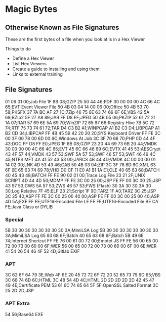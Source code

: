 # Magic Bytes
## Otherwise Known as File Signatures

These are the first bytes of a file when you look at is in a Hex Viewer

Things to do
- Define a Hex Viewer
- List Hex Viewers
- Create a guide to installing and using them
- Links to external training

## File Signatures
01 06 01 00;Job File
1F 8B 08;GZIP
25 50 44 46;PDF
30 00 00 00 4C 66 4C 65;EVT Event Viewer File
50 4B 03 04 14 00 06 00;Office
50 4B 53 70 58;PKSFX
37 7A BC AF 27 1C;7Zip
46 75 6E 63 74 69 6F 6E;VBS
42 5A 68;BZip2
5F 27 A8 89;JAR
FF D8 FF;JPEG
50 4B 05 06;PKZIP
52 61 72 21 1A 07;RAR
57 69 6E 5A 69 70;WinZIP
72 65 67 66;Registry Hive
7B 5C 72 74;RTF
75 73 74 61 72;TAR
D4 C3 B2 A1;WINPCAP
A1 B2 C3 D4;LIBPCAP
A1 B2 CD 34;LIBPCAP
FF 4B 45 59 42 20 20 20;SYS Keyboard Driver
FF FE 3C 00 3F 00 78 00 6D 00 6C;Windows At Job
3C 3F 70 68 70;PHP
0D 44 4F 43;DOC
FF D8 FF E0;JPEG
1F 8B 08;GZIP
23 20 44 69 73 6B 20 44;VMDK
30 00 00 00 4C 66 4C 65;EVT
45 6C 66 46 69 6C;EVTX
41 45 53;AESCrypt
43 4F 57 44;VMDK
43 57 53;SWF
5A 57 53;SWF
46 57 53;SWF
46 49 4C 45;NTFS MFT
4A 41 52 43 53 00;JARCS
4B 44 4D;VMDK
4C 00 00 00 01 14 02 00;LNK
4D 53 43 46;CAB
50 4B 03 04;ZIP
3C 3F 78 6D 6C;XML
63 6F 6E 65 63 74 69 78;VHD
D0 CF 11 E0 A1 B1 1A E1;OLE
40 65 63 68;BATCH
40 45 43 48;BATCH
FF FE 90 02 01 00;Trace Log File
23 21 2F;UNIX SCRIPT
4D 44 4D 50;MDMP
FF FE 3C 00 25 00;JSP
FE FF 00 3C 00 25;JSP
43 57 53;CWS
5A 57 53;ZWS
46 57 53;FWS (Flash)
30 3A 30 30 3A 30 30;Log Relative
7F 45;ELF
23 21;Script
1F 9D;TARZ
1F A0;TARZ
3C 25;JSP
3C 25 40;ASP
FF FE 3C 00 25 00 40 00;ASP
FE FF 00 3C 00 25 00 40;ASP
4D 5A;EXE
FF FE;UTF16-Encoded File LE
FE FF;UTF16-Encoded File BE
CA FE;Java Class or DYLIB

### Special
5B 30 30 30 30 30 30 30 30 3A;MimiLSA Log
5B 30 30 30 30 30 30 30 30 3A;MimiLSA Log
65 63 68 6F;Batch
40 65 63 68 6F;Batch
5B 49 6E 74;Internet Shortcut
FF FE 76 00 61 00 72 00;Emotet JS
FF FE 56 00 65 00 72 00 73 00 69 00 6F;WER
56 00 65 00 72 00 73 00 69 00 6F 00 6E;WER
41 54 26 54 46 4F 52 4D;Gitlab EXIF

### APT
3C 62 6F 64 79 3E;Web
4F 6E 20 45 72 72 6F 72 20 52 65 73 75 6D 65;VBS
3C 68 74 6D 6C;HTML
3C 48 54 4D 4C;HTML
2D 2D 2D 2D 2D 42 45 47 49 4E;Certificate PEM
53 61 6C 74 65 64 5F 5F;OpenSSL Salted Format
3C 25 2D 2D;JSP

### APT Extra
54 56;Base64 EXE


